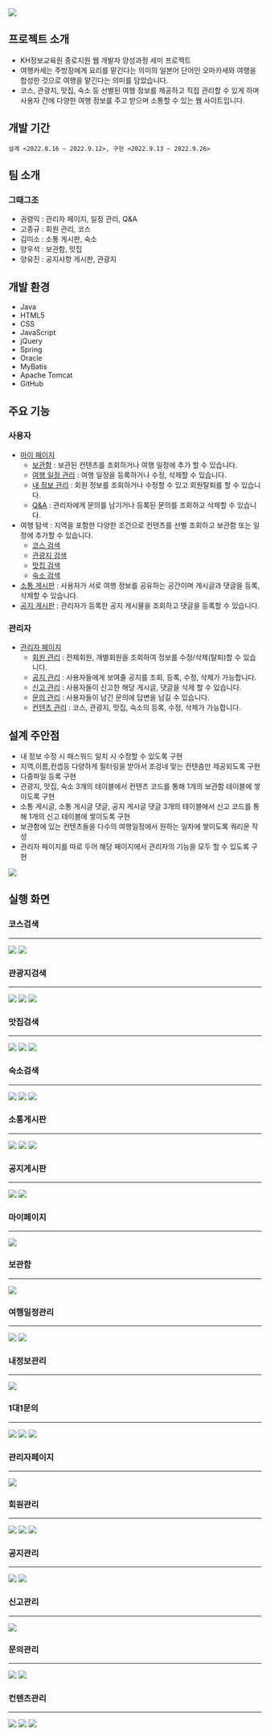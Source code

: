<img src="/resourcesReadme/main_original_tripkase.png">

## 프로젝트 소개
- KH정보교육원 종로지원 웹 개발자 양성과정 세미 프로젝트
- 여행카세는 주방장에게 요리를 맡긴다는 의미의 일본어 단어인 오마카세와 여행을 합성한 것으로 여행을 맡긴다는 의미를 담았습니다.
- 코스, 관광지, 맛집, 숙소 등 선별된 여행 정보를 제공하고 직접 관리할 수 있게 하며 사용자 간에 다양한 여행 정보를 주고 받으며 소통할 수 있는 웹 사이트입니다.

## 개발 기간
  ```
설계 <2022.8.16 ~ 2022.9.12>, 구현 <2022.9.13 ~ 2022.9.26>
  ```

## 팀 소개
### 그때그조
- 권령익 : 관리자 페이지, 일정 관리, Q&A
- 고종규 : 회원 관리, 코스
- 김미소 : 소통 게시판, 숙소
- 양우석 : 보관함, 맛집
- 양유진 : 공지사항 게시판, 관광지

## 개발 환경
- Java
- HTML5
- CSS
- JavaScript
- jQuery
- Spring
- Oracle
- MyBatis
- Apache Tomcat
- GitHub

## 주요 기능
### 사용자
- [마이 페이지](#마이페이지)
  - [보관함](#보관함) : 보관된 컨텐츠를 조회하거나 여행 일정에 추가 할 수 있습니다.
  - [여행 일정 관리](#여행일정관리) : 여행 일정을 등록하거나 수정, 삭제할 수 있습니다.
  - [내 정보 관리](#내정보관리) : 회원 정보를 조회하거나 수정할 수 있고 회원탈퇴를 할 수 있습니다.
  - [Q&A](#1대1문의) : 관리자에게 문의를 남기거나 등록된 문의를 조회하고 삭제할 수 있습니다.
- 여행 탐색 : 지역을 포함한 다양한 조건으로 컨텐츠를 선별 조회하고 보관함 또는 일정에 추가할 수 있습니다. 
  - [코스 검색](#코스검색)
  - [관광지 검색](#관광지검색)
  - [맛집 검색](#맛집검색)
  - [숙소 검색](#숙소검색)
- [소통 게시판](#소통게시판) : 사용자가 서로 여행 정보를 공유하는 공간이며 게시글과 댓글을 등록, 삭제할 수 있습니다.
- [공지 게시판](#공지게시판) : 관리자가 등록한 공지 게시물을 조회하고 댓글을 등록할 수 있습니다.

### 관리자
- [관리자 페이지](#관리자페이지)
  - [회원 관리](#회원관리) : 전체회원, 개별회원을 조회하여 정보를 수정/삭제(탈퇴)할 수 있습니다.
  - [공지 관리](#공지관리) : 사용자들에게 보여줄 공지를 조회, 등록, 수정, 삭제가 가능합니다.
  - [신고 관리](#신고관리) : 사용자들이 신고한 해당 게시글, 댓글을 삭제 할 수 있습니다.
  - [문의 관리](#문의관리) : 사용자들이 남긴 문의에 답변을 남길 수 있습니다.
  - [컨텐츠 관리](#컨텐츠관리) : 코스, 관광지, 맛집, 숙소의 등록, 수정, 삭제가 가능합니다.

## 설계 주안점
<ul>
  <li>내 정보 수정 시 패스워드 일치 시 수정할 수 있도록 구현</li>
  <li>지역,이름,컨셉등 다양하게 필터링을 받아서 조겅네 맞는 컨텐츰만 제공되도록 구현</li>
  <li>다중파일 등록 구현</li>
  <li>관광지, 맛집, 숙소 3개의 테이블에서 컨텐츠 코드를 통해 1개의 보관함 테이블에 쌓이도록 구현</li>
  <li>소통 게시글, 소통 게시글 댓글, 공지 게시글 댓글 3개의 테이블에서 신고 코드를 통해 1개의 신고 테이블에 쌓이도록 구현</li>
  <li>보관함에 있는 컨텐츠들을 다수의 여행일정에서 원하는 일차에 쌓이도록 쿼리문 작성</li>
  <li>관리자 페이지를 따로 두어 해당 페이지에서 관리자의 기능을 모두 할 수 있도록 구현</li>
</ul>

<img src="/resourcesReadme/">

## 실행 화면
### 코스검색
<hr>
<img src="/resourcesReadme/list_course_tripkase.png">
<img src="/resourcesReadme/detail_course_tripkase.png">

### 관광지검색
<hr>
<img src="/resourcesReadme/search_attraction_tripkase.png">
<img src="/resourcesReadme/list_attraction_tripkase.png">
<img src="/resourcesReadme/detail_attraction_tripkase.png">

### 맛집검색
<hr>
<img src="/resourcesReadme/search_restaurant_tripkase.png">
<img src="/resourcesReadme/list_restaurant_tripkase.png">
<img src="/resourcesReadme/detail_restaurant_tripkase.png">

### 숙소검색
<hr>
<img src="/resourcesReadme/search_room_tripkase.png">
<img src="/resourcesReadme/list_room_tripkase.png">
<img src="/resourcesReadme/detail_room_tripkase.png">

### 소통게시판
<hr>
<img src="/resourcesReadme/list_community_tripkase.png">
<img src="/resourcesReadme/detail_community_tripkase.png">
<img src="/resourcesReadme/write_community_tripkase.png">

### 공지게시판
<hr>
<img src="/resourcesReadme/list_notice_tripkase.png">
<img src="/resourcesReadme/detail_notice_tripkase.png">

### 마이페이지
<hr>
<img src="/resourcesReadme/mypage_tripkase.png">

### 보관함
<hr>
<img src="/resourcesReadme/mystorage_tripkase.png">

### 여행일정관리
<hr>
<img src="/resourcesReadme/myschedule_tripkase.png">
<img src="/resourcesReadme/detail_schedule_tripkase.png">

### 내정보관리
<hr>
<img src="/resourcesReadme/myinfo_tripkase.png">

### 1대1문의
<hr>
<img src="/resourcesReadme/list_qna_tripkase.png">
<img src="/resourcesReadme/detail_qna_tripkase.png">
<img src="/resourcesReadme/write_qna_tripkase.png">

### 관리자페이지
<hr>
<img src="/resourcesReadme/main_admin_tripkase.png">

### 회원관리
<hr>
<img src="/resourcesReadme/list_member_tripkase.png">
<img src="/resourcesReadme/detail_member_tripkase.png">
<img src="/resourcesReadme/search_member_tripkase.png">

### 공지관리
<hr>
<img src="/resourcesReadme/list_notice_admin_tripkase.png">
<img src="/resourcesReadme/detail_notice_admin_tripkase.png">

### 신고관리
<hr>
<img src="/resourcesReadme/list_report_admin_tripkase.png">

### 문의관리
<hr>
<img src="/resourcesReadme/list_qna_admin_tripkase.png">
<img src="/resourcesReadme/detail_qna_admin_tripkase.png">

### 컨텐츠관리
<hr>
<img src="/resourcesReadme/register_attraction_admin_tripkase.png">
<img src="/resourcesReadme/list_attraction_admin_tripkase.png">
<img src="/resourcesReadme/detail_attraction_admin_tripkase.png">
